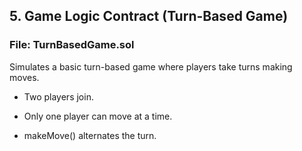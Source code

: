 ## 5. Game Logic Contract (Turn-Based Game)

### File: TurnBasedGame.sol

Simulates a basic turn-based game where players take turns making moves.

- Two players join.

- Only one player can move at a time.

- makeMove() alternates the turn.